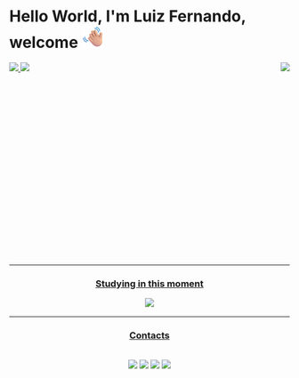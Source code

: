 <h1>Hello World, I'm Luiz Fernando, welcome <img height= "40em"src=https://raw.githubusercontent.com/Tarikul-Islam-Anik/tarikul-islam-anik/main/assets/images/Waving%20Hand%20Medium-Light%20Skin%20Tone.png> </h1> 

<img height="350em" align="right" src="https://raw.githubusercontent.com/Tarikul-Islam-Anik/Animated-Fluent-Emojis/master/Emojis/People%20with%20professions/Man%20Technologist%20Light%20Skin%20Tone.png">

<table>
  <a href="https://github.com/Luizddev">
    <img width="49%"
        src="https://github-readme-stats.vercel.app/api?username=Luizddev&show_icons=true&count_private=true&hide_border=true&title_color=&icon_color=395fa1&text_color=ffffff&bg_color=0d1117" />
    <img width="30%"
        src="https://github-readme-stats.vercel.app/api/top-langs/?username=Luizddev&layout=compact&hide_border=true&title_color=395fa1&text_color=ffffff&bg_color=0d1117&hide=jupyter%20notebook" />
</table>
    
<hr>

<h3 align="center">Studying in this moment</h3>

<div align="center"> 
  <img src="https://skillicons.dev/icons?i=html,css,python"
</div>

<hr>

<h3 align="center">Contacts</h3>

<br>

<div align="center"> 
  <a href="https://www.youtube.com/channel/UC1tyEPJPxjpONT5ymcx765A" target="_blank"><img src="https://img.shields.io/badge/YouTube-FF0000?style=for-the-badge&logo=youtube&logoColor=white" target="_blank"></a>
  <a href="https://www.instagram.com/luizsog/" target="_blank"><img src="https://img.shields.io/badge/-Instagram-%23E4405F?style=for-the-badge&logo=instagram&logoColor=white" target="_blank"></a>
  <a href = "mailto: luizfcontato11@gmail.com"><img src="https://img.shields.io/badge/-Gmail-%23333?style=for-the-badge&logo=gmail&logoColor=white" target="_blank"></a>
  <a href="https://www.linkedin.com/in/luizfernandoa/" target="_blank"><img src="https://img.shields.io/badge/-LinkedIn-%230077B5?style=for-the-badge&logo=linkedin&logoColor=white" target="_blank"></a> 
</div>
